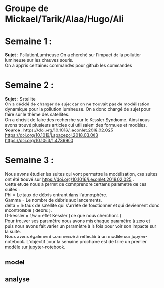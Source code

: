 # Groupe de Mickael/Tarik/Alaa/Hugo/Ali
# Semaine 1 : 
**Sujet** : PollutionLumineuse 
On a cherché sur l'impact de la pollution lumineuse sur les chauves souris.  
On a appris certaines commandes pour github les commandes  
# Semaine 2 : 
**Sujet** : Satellite  
On a décidé de changer de sujet car on ne trouvait pas de modélisation dynamique pour la pollution lumineuse. On a donc changé de sujet pour faire sur le thème des satellites.  
On a choisit de faire des recherche sur le Kessler Syndrome. Ainsi nous avons trouvé plusieurs articles qui utilisaient des formules et modèles.  
**Source** : https://doi.org/10.1016/j.econlet.2018.02.025  
             https://doi.org/10.1016/j.spacepol.2018.03.003  
             https://doi.org/10.1063/1.4739900  
# Semaine 3 :
Nous avons étudier les suites qui vont permettre la modélisation, ces suites ont été trouvé sur https://doi.org/10.1016/j.econlet.2018.02.025 .  
Cette étude nous a permit de comnprendre certains paramètre de ces suites :  
  Phi = Le taux de débris entrant dans l'atmosphère.  
  Gamma = Le nombre de débris aux lancements.  
  delta = le taux de satellite qui s'arrête de fonctionner et qui deviennent donc incontrolable ( débris ).  
  D-kessler = 1/w = effet Kessler ( ce que nous cherchons )  
  Pour trouver ses paramètre nous avons mis chaque paramètre à zero et puis nous avons fait varier un paramètre à la fois pour voir son impacte sur la suite.  
  Nous avons également commencé à reflechir à un modèle sur jupyter-notebook.
L'objectif pour la semaine prochaine est de faire un premier modèle sur jupyter-notebook.  
## model 
## analyse
